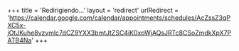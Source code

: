 +++
title = 'Redirigiendo...'
layout = 'redirect'
urlRedirect = 'https://calendar.google.com/calendar/appointments/schedules/AcZssZ3qPXC5x-jOtJKuhe8vzvmlc7dCZ9YXX3bmtJtZSC4iK0xpWjAQsJRTc8CSoZmdkXpX7PATB4Na'
+++
